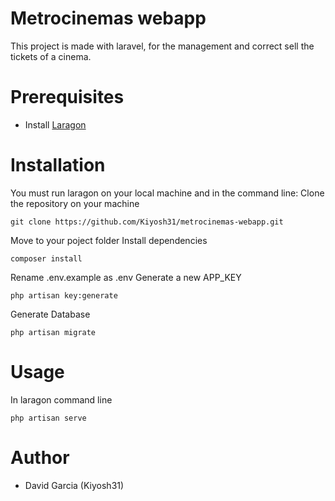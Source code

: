 # Metrocinemas webapp

This project is made with laravel, for the management and correct sell the tickets of a cinema.

# Prerequisites
- Install [Laragon](https://laragon.org/) 

# Installation
You must run laragon on your local machine and in the command line:
Clone the repository on your machine
```
git clone https://github.com/Kiyosh31/metrocinemas-webapp.git
```
Move to your poject folder
Install dependencies
```
composer install 
```

Rename .env.example as .env
Generate a new APP_KEY
```
php artisan key:generate
```

Generate Database
```
php artisan migrate
```

# Usage

In laragon command line

```
php artisan serve
```

# Author
* David Garcia (Kiyosh31)
